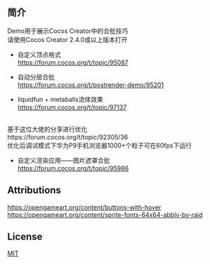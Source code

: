 ## 简介
Demo用于展示Cocos Creator中的合批技巧</br>
请使用Cocos Creator 2.4.0或以上版本打开

* 自定义顶点格式</br>
https://forum.cocos.org/t/topic/95087

* 自动分层合批</br>
https://forum.cocos.org/t/postrender-demo/95201

* liquidfun + metaballs流体效果</br>
https://forum.cocos.org/t/topic/97137
<br/>
基于这位大佬的分享进行优化</br>
https://forum.cocos.org/t/topic/92305/36</br>
优化后调试模式下华为P9手机浏览器1000+个粒子可在60fps下运行</br>

* 自定义渲染应用——图片遮罩合批</br>
https://forum.cocos.org/t/topic/95986

## Attributions
https://opengameart.org/content/buttons-with-hover</br>
https://opengameart.org/content/sprite-fonts-64x64-abblv-by-raid


## License
[MIT](https://opensource.org/licenses/MIT)
